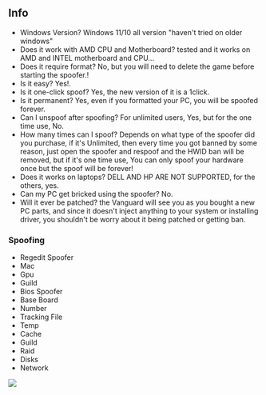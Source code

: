 ## Info 
- Windows Version? Windows 11/10 all version "haven't tried on older windows"
- Does it work with AMD CPU and Motherboard? tested and it works on AMD and INTEL motherboard and CPU...
- Does it require format? No, but you will need to delete the game before starting the spoofer.!
- Is it easy? Yes!.
- Is it one-click spoof? Yes, the new version of it is a 1click.
- Is it permanent? Yes, even if you formatted your PC, you will be spoofed forever.
- Can I unspoof after spoofing? For unlimited users, Yes, but for the one time use, No.
- How many times can I spoof? Depends on what type of the spoofer did you purchase, if it's Unlimited, then every time you got banned by some reason, just open the spoofer and respoof and the HWID ban will be removed, but if it's one time use, You can only spoof your hardware once but the spoof will be forever!
- Does it works on laptops? DELL AND HP ARE NOT SUPPORTED, for the others, yes.
- Can my PC get bricked using the spoofer? No.
- Will it ever be patched? the Vanguard will see you as you bought a new PC parts, and since it doesn't inject anything to your system or installing driver, you shouldn't be worry about it being patched or getting ban.

### Spoofing
* Regedit Spoofer
* Mac
* Gpu
* Guild
* Bios Spoofer
* Base Board
* Number
* Tracking File
* Temp
* Cache 
* Guild
* Raid 
* Disks
* Network

![](https://i.ibb.co/C8gBv9L/AR22.png)

